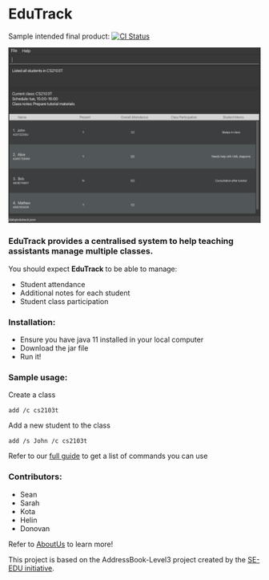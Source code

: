 # EduTrack

Sample intended final product:
[![CI Status](https://github.com/se-edu/addressbook-level3/workflows/Java%20CI/badge.svg)](https://github.com/se-edu/addressbook-level3/actions)

![Ui](docs/images/Ui.png)

### **EduTrack** provides a **centralised system** to help teaching assistants manage multiple classes.<br>
You should expect **EduTrack** to be able to manage:
* Student attendance
* Additional notes for each student
* Student class participation

### Installation:
* Ensure you have java 11 installed in your local computer
* Download the jar file <here>
* Run it!

### Sample usage:
Create a class
```
add /c cs2103t
```
Add a new student to the class
```
add /s John /c cs2103t
```
Refer to our [full guide]()  to get a list of commands you can use

### Contributors:
  * Sean
  * Sarah
  * Kota
  * Helin
  * Donovan

  Refer to [AboutUs](https://github.com/AY2324S1-CS2103T-T15-3/tp/blob/master/docs/AboutUs.md) to learn more!

This project is based on the AddressBook-Level3 project created by the [SE-EDU initiative](https://se-education.org).